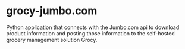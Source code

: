 # grocy-jumbo.com
Python application that connects with the Jumbo.com api to download product information and posting those information to the self-hosted grocery management solution Grocy.
